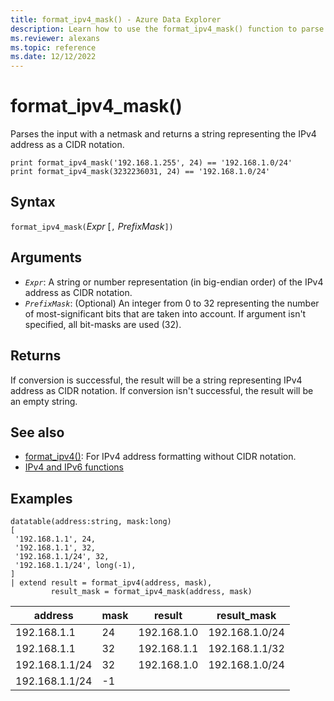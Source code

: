 ```yaml
---
title: format_ipv4_mask() - Azure Data Explorer
description: Learn how to use the format_ipv4_mask() function to parse the input with a netmask and return a string representing the IPv4 address as a CIDR notation.
ms.reviewer: alexans
ms.topic: reference
ms.date: 12/12/2022
---
```

# format_ipv4_mask()

Parses the input with a netmask and returns a string representing the IPv4 address as a CIDR notation.

```kusto
print format_ipv4_mask('192.168.1.255', 24) == '192.168.1.0/24'
print format_ipv4_mask(3232236031, 24) == '192.168.1.0/24'
```

## Syntax

`format_ipv4_mask(`*Expr* [`,` *PrefixMask*`])`

## Arguments

* *`Expr`*: A string or number representation (in big-endian order) of the IPv4 address as CIDR notation.
* *`PrefixMask`*: (Optional) An integer from 0 to 32 representing the number of most-significant bits that are taken into account. If argument isn't specified, all bit-masks are used (32).

## Returns

If conversion is successful, the result will be a string representing IPv4 address as CIDR notation.
If conversion isn't successful, the result will be an empty string.

## See also

* [format_ipv4()](format-ipv4-function.md): For IPv4 address formatting without CIDR notation.
* [IPv4 and IPv6 functions](scalarfunctions.md#ipv4ipv6-functions)

## Examples

<!-- csl: https://help.kusto.windows.net/Samples -->
```kusto
datatable(address:string, mask:long)
[
 '192.168.1.1', 24,          
 '192.168.1.1', 32,          
 '192.168.1.1/24', 32,       
 '192.168.1.1/24', long(-1), 
]
| extend result = format_ipv4(address, mask), 
         result_mask = format_ipv4_mask(address, mask)
```

|address|mask|result|result_mask|
|---|---|---|---|
|192.168.1.1|24|192.168.1.0|192.168.1.0/24|
|192.168.1.1|32|192.168.1.1|192.168.1.1/32|
|192.168.1.1/24|32|192.168.1.0|192.168.1.0/24|
|192.168.1.1/24|-1|||
